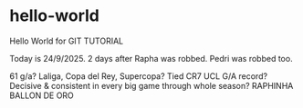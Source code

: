 # hello-world
Hello World for GIT TUTORIAL

Today is 24/9/2025. 
2 days after Rapha was robbed. Pedri was robbed too. 

61 g/a? Laliga, Copa del Rey, Supercopa? Tied CR7 UCL G/A record? Decisive & consistent in every big game through whole season?
RAPHINHA BALLON DE ORO
